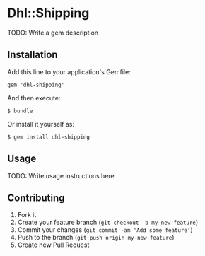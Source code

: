 # Dhl::Shipping

TODO: Write a gem description

## Installation

Add this line to your application's Gemfile:

    gem 'dhl-shipping'

And then execute:

    $ bundle

Or install it yourself as:

    $ gem install dhl-shipping

## Usage

TODO: Write usage instructions here

## Contributing

1. Fork it
2. Create your feature branch (`git checkout -b my-new-feature`)
3. Commit your changes (`git commit -am 'Add some feature'`)
4. Push to the branch (`git push origin my-new-feature`)
5. Create new Pull Request
